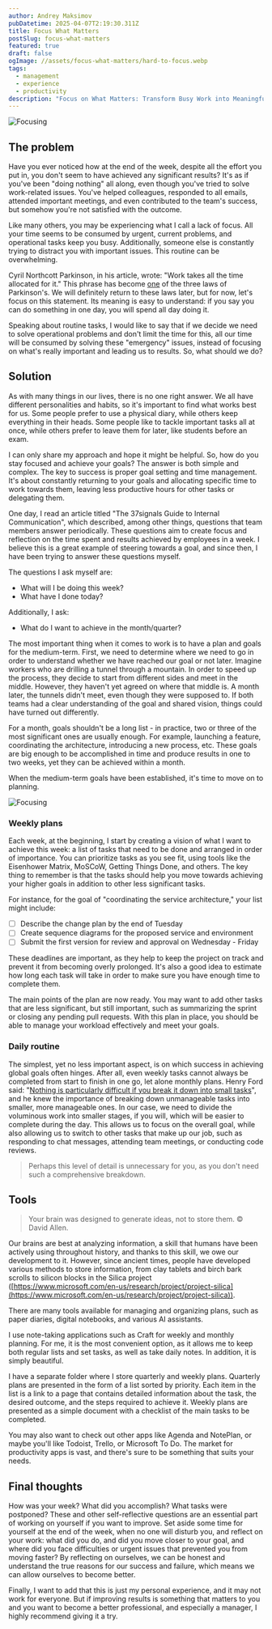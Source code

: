 ```yaml
---
author: Andrey Maksimov
pubDatetime: 2025-04-07T2:19:30.311Z
title: Focus What Matters
postSlug: focus-what-matters
featured: true
draft: false
ogImage: //assets/focus-what-matters/hard-to-focus.webp
tags:
  - management
  - experience
  - productivity
description: "Focus on What Matters: Transform Busy Work into Meaningful Results!"
---
```


![Focusing](/assets/focus-what-matters/hard-to-focus.webp)

## The problem

Have you ever noticed how at the end of the week, despite all the effort you put in, you don't seem to have achieved any significant results? It's as if you've been "doing nothing" all along, even though you've tried to solve work-related issues. You've helped colleagues, responded to all emails, attended important meetings, and even contributed to the team's success, but somehow you're not satisfied with the outcome.

Like many others, you may be experiencing what I call a lack of focus. All your time seems to be consumed by urgent, current problems, and operational tasks keep you busy. Additionally, someone else is constantly trying to distract you with important issues. This routine can be overwhelming.

Cyril Northcott Parkinson, in his article, wrote: "Work takes all the time allocated for it." This phrase has become [one](https://en.wikipedia.org/wiki/Parkinson%27s_law) of the three laws of Parkinson's. We will definitely return to these laws later, but for now, let's focus on this statement. Its meaning is easy to understand: if you say you can do something in one day, you will spend all day doing it.

Speaking about routine tasks, I would like to say that if we decide we need to solve operational problems and don't limit the time for this, all our time will be consumed by solving these "emergency" issues, instead of focusing on what's really important and leading us to results. So, what should we do?

## Solution

As with many things in our lives, there is no one right answer. We all have different personalities and habits, so it's important to find what works best for us. Some people prefer to use a physical diary, while others keep everything in their heads. Some people like to tackle important tasks all at once, while others prefer to leave them for later, like students before an exam.

I can only share my approach and hope it might be helpful. So, how do you stay focused and achieve your goals? The answer is both simple and complex. The key to success is proper goal setting and time management. It's about constantly returning to your goals and allocating specific time to work towards them, leaving less productive hours for other tasks or delegating them.

One day, I read an article titled "The 37signals Guide to Internal Communication", which described, among other things, questions that team members answer periodically. These questions aim to create focus and reflection on the time spent and results achieved by employees in a week. I believe this is a great example of steering towards a goal, and since then, I have been trying to answer these questions myself.

The questions I ask myself are:

- What will I be doing this week?
- What have I done today?

Additionally, I ask:

- What do I want to achieve in the month/quarter?

The most important thing when it comes to work is to have a plan and goals for the medium-term. First, we need to determine where we need to go in order to understand whether we have reached our goal or not later. Imagine workers who are drilling a tunnel through a mountain. In order to speed up the process, they decide to start from different sides and meet in the middle. However, they haven't yet agreed on where that middle is. A month later, the tunnels didn't meet, even though they were supposed to. If both teams had a clear understanding of the goal and shared vision, things could have turned out differently.

For a month, goals shouldn't be a long list - in practice, two or three of the most significant ones are usually enough. For example, launching a feature, coordinating the architecture, introducing a new process, etc. These goals are big enough to be accomplished in time and produce results in one to two weeks, yet they can be achieved within a month.

When the medium-term goals have been established, it's time to move on to planning.

![Focusing](/assets/focus-what-matters/make-a-list.webp)

### Weekly plans

Each week, at the beginning, I start by creating a vision of what I want to achieve this week: a list of tasks that need to be done and arranged in order of importance. You can prioritize tasks as you see fit, using tools like the Eisenhower Matrix, MoSCoW, Getting Things Done, and others. The key thing to remember is that the tasks should help you move towards achieving your higher goals in addition to other less significant tasks.

For instance, for the goal of "coordinating the service architecture," your list might include:

- [ ] Describe the change plan by the end of Tuesday
- [ ] Create sequence diagrams for the proposed service and environment
- [ ] Submit the first version for review and approval on Wednesday - Friday

These deadlines are important, as they help to keep the project on track and prevent it from becoming overly prolonged. It's also a good idea to estimate how long each task will take in order to make sure you have enough time to complete them.

The main points of the plan are now ready. You may want to add other tasks that are less significant, but still important, such as summarizing the sprint or closing any pending pull requests. With this plan in place, you should be able to manage your workload effectively and meet your goals.

### Daily routine

The simplest, yet no less important aspect, is on which success in achieving global goals often hinges. After all, even weekly tasks cannot always be completed from start to finish in one go, let alone monthly plans. Henry Ford said: "[Nothing is particularly difficult if you break it down into small tasks](https://babel.hathitrust.org/cgi/pt?id=umn.31951d00327393e&seq=203)", and he knew the importance of breaking down unmanageable tasks into smaller, more manageable ones. In our case, we need to divide the voluminous work into smaller stages, if you will, which will be easier to complete during the day. This allows us to focus on the overall goal, while also allowing us to switch to other tasks that make up our job, such as responding to chat messages, attending team meetings, or conducting code reviews.

> Perhaps this level of detail is unnecessary for you, as you don't need such a comprehensive breakdown.

## Tools

> Your brain was designed to generate ideas, not to store them. © David Allen.

Our brains are best at analyzing information, a skill that humans have been actively using throughout history, and thanks to this skill, we owe our development to it. However, since ancient times, people have developed various methods to store information, from clay tablets and birch bark scrolls to silicon blocks in the Silica project ([https://www.microsoft.com/en-us/research/project/project-silica](https://www.microsoft.com/en-us/research/project/project-silica)).

There are many tools available for managing and organizing plans, such as paper diaries, digital notebooks, and various AI assistants.

I use note-taking applications such as Craft for weekly and monthly planning. For me, it is the most convenient option, as it allows me to keep both regular lists and set tasks, as well as take daily notes. In addition, it is simply beautiful.

I have a separate folder where I store quarterly and weekly plans. Quarterly plans are presented in the form of a list sorted by priority. Each item in the list is a link to a page that contains detailed information about the task, the desired outcome, and the steps required to achieve it. Weekly plans are presented as a simple document with a checklist of the main tasks to be completed.

You may also want to check out other apps like Agenda and NotePlan, or maybe you'll like Todoist, Trello, or Microsoft To Do. The market for productivity apps is vast, and there's sure to be something that suits your needs.

## Final thoughts

How was your week? What did you accomplish? What tasks were postponed? These and other self-reflective questions are an essential part of working on yourself if you want to improve. Set aside some time for yourself at the end of the week, when no one will disturb you, and reflect on your work: what did you do, and did you move closer to your goal, and where did you face difficulties or urgent issues that prevented you from moving faster? By reflecting on ourselves, we can be honest and understand the true reasons for our success and failure, which means we can allow ourselves to become better.

Finally, I want to add that this is just my personal experience, and it may not work for everyone. But if improving results is something that matters to you and you want to become a better professional, and especially a manager, I highly recommend giving it a try.
